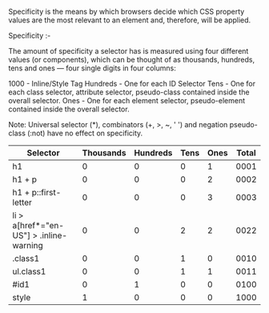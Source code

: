 Specificity is the means by which browsers decide which CSS property values are the most relevant to an element and, therefore, will be applied.

Specificity :- 

The amount of specificity a selector has is measured using four different values (or components), which can be thought of as thousands, hundreds, tens and ones — four single digits in four columns:

1000 - Inline/Style Tag
Hundreds - One for each ID Selector
Tens - One for each class selector, attribute selector, pseudo-class contained inside the overall selector.
Ones - One for each element selector, pseudo-element contained inside the overall selector.

Note: Universal selector (*), combinators (+, >, ~, ' ') and negation pseudo-class (:not) have no effect on specificity.

| Selector                                | Thousands | Hundreds | Tens | Ones | Total |
|-----------------------------------------|-----------|----------|------|------|-------|
| h1                                      | 0         | 0        | 0    | 1    | 0001  |
| h1 + p                                  | 0         | 0        | 0    | 2    | 0002  |
| h1 + p::first-letter                    | 0         | 0        | 0    | 3    | 0003  |
| li > a[href*="en-US"] > .inline-warning | 0         | 0        | 2    | 2    | 0022  |
| .class1                                 | 0         | 0        | 1    | 0    | 0010  |
| ul.class1                               | 0         | 0        | 1    | 1    | 0011  |
| #id1                                    | 0         | 1        | 0    | 0    | 0100  |
| style                                   | 1         | 0        | 0    | 0    | 1000  |